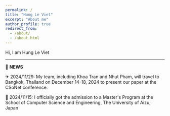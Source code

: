 ```yaml
---
permalink: /
title: "Hung Le Viet"
excerpt: "About me"
author_profile: true
redirect_from: 
  - /about/
  - /about.html
---
```


Hi, I am Hung Le Viet


---------------------------------------------------------------
📢 **NEWS**  

✈ 2024/11/29: My team, including Khoa Tran and Nhut Pham, will travel to Bangkok, Thailand on December 14-18, 2024 to present our paper at the CSoNet conference.

🏫 2024/11/15: I officially got the admission to a Master's Program at the School of Computer Science and Engineering, The University of Aizu, Japan 


